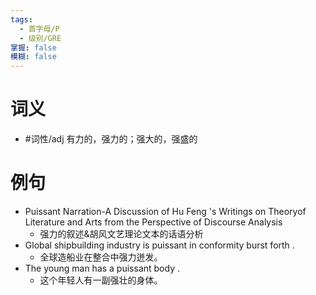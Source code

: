 ```yaml
---
tags:
  - 首字母/P
  - 级别/GRE
掌握: false
模糊: false
---
```

# 词义
- #词性/adj  有力的，强力的；强大的，强盛的
# 例句
- Puissant Narration-A Discussion of Hu Feng 's Writings on Theoryof Literature and Arts from the Perspective of Discourse Analysis
	- 强力的叙述&胡风文艺理论文本的话语分析
- Global shipbuilding industry is puissant in conformity burst forth .
	- 全球造船业在整合中强力迸发。
- The young man has a puissant body .
	- 这个年轻人有一副强壮的身体。
